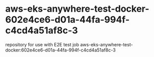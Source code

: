# aws-eks-anywhere-test-docker-602e4ce6-d01a-44fa-994f-c4cd4a51af8c-3
repository for use with E2E test job aws-eks-anywhere-test-docker:602e4ce6-d01a-44fa-994f-c4cd4a51af8c-3
